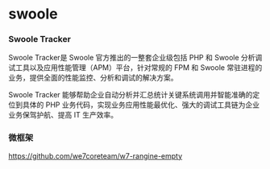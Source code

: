 # swoole

### Swoole Tracker ###
 
Swoole Tracker是 Swoole 官方推出的一整套企业级包括 PHP 和 Swoole 分析调试工具以及应用性能管理（APM）平台，针对常规的 FPM 和 Swoole 常驻进程的业务，提供全面的性能监控、分析和调试的解决方案。

Swoole Tracker 能够帮助企业自动分析并汇总统计关键系统调用并智能准确的定位到具体的 PHP 业务代码，实现业务应用性能最优化、强大的调试工具链为企业业务保驾护航、提高 IT 生产效率。

### 微框架

  https://github.com/we7coreteam/w7-rangine-empty
